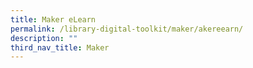 ```yaml
---
title: Maker eLearn
permalink: /library-digital-toolkit/maker/akereearn/
description: ""
third_nav_title: Maker
---
```

